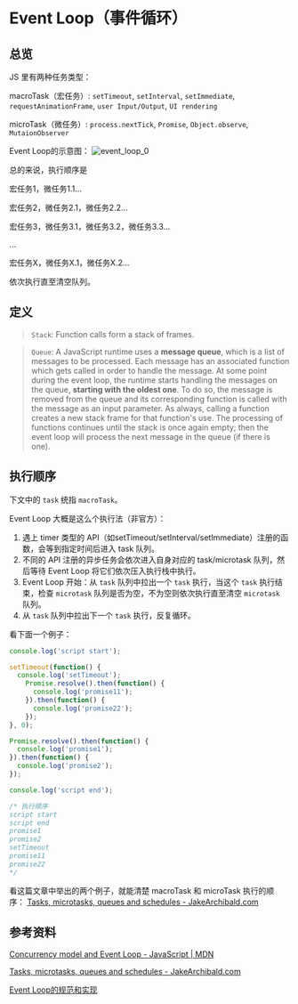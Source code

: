 # Event Loop（事件循环）

## 总览
JS 里有两种任务类型：

macroTask（宏任务）: `setTimeout`, `setInterval`, `setImmediate`, `requestAnimationFrame`, `user Input/Output`, `UI rendering`

microTask（微任务）: `process.nextTick`, `Promise`, `Object.observe`, `MutaionObserver`

Event Loop的示意图：
![event_loop_0](http://pb0ug959r.bkt.clouddn.com/event_loop_0.jpg)

总的来说，执行顺序是

宏任务1，微任务1.1…

宏任务2，微任务2.1，微任务2.2…

宏任务3，微任务3.1，微任务3.2，微任务3.3…

…

宏任务X，微任务X.1，微任务X.2…

依次执行直至清空队列。

## 定义
> `Stack`: Function calls form a stack of frames.

> `Queue`: A JavaScript runtime uses a **message queue**, which is a list of messages to be processed. Each message has an associated function which gets called in order to handle the message.
> At some point during the event loop, the runtime starts handling the messages on the queue, **starting with the oldest one**. To do so, the message is removed from the queue and its corresponding function is called with the message as an input parameter. As always, calling a function creates a new stack frame for that function's use.
> The processing of functions continues until the stack is once again empty; then the event loop will process the next message in the queue (if there is one).

## 执行顺序
下文中的 `task` 统指 `macroTask`。

Event Loop 大概是这么个执行法（非官方）：
1. 遇上 timer 类型的 API（如setTimeout/setInterval/setImmediate）注册的函数，会等到指定时间后进入 task 队列。
2. 不同的 API 注册的异步任务会依次进入自身对应的 task/microtask 队列，然后等待 Event Loop 将它们依次压入执行栈中执行。
3. Event Loop 开始：从 `task` 队列中拉出一个 `task` 执行，当这个 `task` 执行结束，检查 `microtask` 队列是否为空，不为空则依次执行直至清空 `microtask` 队列。
4. 从 `task` 队列中拉出下一个 `task` 执行，反复循环。

看下面一个例子：
```js
console.log('script start');

setTimeout(function() {
  console.log('setTimeout');
    Promise.resolve().then(function() {
      console.log('promise11');
    }).then(function() {
      console.log('promise22');
    });
}, 0);

Promise.resolve().then(function() {
  console.log('promise1');
}).then(function() {
  console.log('promise2');
});

console.log('script end');

/* 执行顺序
script start
script end
promise1
promise2
setTimeout
promise11
promise22
*/
```

看这篇文章中举出的两个例子，就能清楚 macroTask 和 microTask 执行的顺序：
[Tasks, microtasks, queues and schedules - JakeArchibald.com](https://jakearchibald.com/2015/tasks-microtasks-queues-and-schedules/)

## 参考资料
[Concurrency model and Event Loop - JavaScript | MDN](https://developer.mozilla.org/en-US/docs/Web/JavaScript/EventLoop)

[Tasks, microtasks, queues and schedules - JakeArchibald.com](https://jakearchibald.com/2015/tasks-microtasks-queues-and-schedules/)

[Event Loop的规范和实现](https://zhuanlan.zhihu.com/p/33087629)